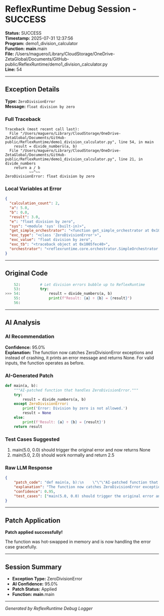 # ReflexRuntime Debug Session - SUCCESS

**Status:** SUCCESS  
**Timestamp:** 2025-07-31 12:37:56  
**Program:** demo1_division_calculator  
**Function:** __main__.main  
**File:** /Users/maguero/Library/CloudStorage/OneDrive-ZetaGlobal/Documents/GitHub-public/ReflexRuntime/demo1_division_calculator.py  
**Line:** 54  

---

## Exception Details

**Type:** `ZeroDivisionError`  
**Message:** `float division by zero`  

### Full Traceback
```
Traceback (most recent call last):
  File "/Users/maguero/Library/CloudStorage/OneDrive-ZetaGlobal/Documents/GitHub-public/ReflexRuntime/demo1_division_calculator.py", line 54, in main
    result = divide_numbers(a, b)
  File "/Users/maguero/Library/CloudStorage/OneDrive-ZetaGlobal/Documents/GitHub-public/ReflexRuntime/demo1_division_calculator.py", line 21, in divide_numbers
    return a / b
           ~~^~~
ZeroDivisionError: float division by zero

```

### Local Variables at Error
```json
{
  "calculation_count": 2,
  "a": 5.0,
  "b": 0.0,
  "result": 3.0,
  "e": "float division by zero",
  "sys": "<module 'sys' (built-in)>",
  "get_simple_orchestrator": "<function get_simple_orchestrator at 0x106b95c60>",
  "exc_type": "<class 'ZeroDivisionError'>",
  "exc_value": "float division by zero",
  "exc_tb": "<traceback object at 0x1005fec40>",
  "orchestrator": "<reflexruntime.core.orchestrator.SimpleOrchestrator object at 0x1009a2e40>"
}
```

---

## Original Code

```python
    52:         # Let division errors bubble up to ReflexRuntime
    53:         try:
>>> 54:             result = divide_numbers(a, b)
    55:             print(f"Result: {a} ÷ {b} = {result}")
    56: 
```

---

## AI Analysis


### AI Recommendation
**Confidence:** 95.0%  
**Explanation:** The function now catches ZeroDivisionError exceptions and instead of crashing, it prints an error message and returns None. For valid inputs, the function operates as before.

### AI-Generated Patch
```python
def main(a, b):
    """AI-patched function that handles ZeroDivisionError."""
    try:
        result = divide_numbers(a, b)
    except ZeroDivisionError:
        print('Error: Division by zero is not allowed.')
        result = None
    else:
        print(f'Result: {a} ÷ {b} = {result}')
    return result
```

### Test Cases Suggested
1. main(5.0, 0.0) should trigger the original error and now returns None
2. main(5.0, 2.0) should work normally and return 2.5

### Raw LLM Response
```json
{
    "patch_code": "def main(a, b):\n    \"\"\"AI-patched function that handles ZeroDivisionError.\"\"\"\n    try:\n        result = divide_numbers(a, b)\n    except ZeroDivisionError:\n        print('Error: Division by zero is not allowed.')\n        result = None\n    else:\n        print(f'Result: {a} ÷ {b} = {result}')\n    return result",
    "explanation": "The function now catches ZeroDivisionError exceptions and instead of crashing, it prints an error message and returns None. For valid inputs, the function operates as before.",
    "confidence": 0.95,
    "test_cases": ["main(5.0, 0.0) should trigger the original error and now returns None", "main(5.0, 2.0) should work normally and return 2.5"]
}
```

---

## Patch Application

**Patch applied successfully!**

The function was hot-swapped in memory and is now handling the error case gracefully.

---

## Session Summary

- **Exception Type:** ZeroDivisionError
- **AI Confidence:** 95.0%
- **Patch Status:** Applied
- **Function:** __main__.main

---

*Generated by ReflexRuntime Debug Logger*
